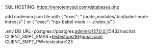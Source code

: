 SQL HOSTING:
https://remotemysql.com/databases.php

add nodemon.json file with
{
"exec": "./node_modules/.bin/babel-node index.js"
}
or
{
"exec": "npx babel-node -- ./index.js"
}

.env
DB_URL=postgres://postgres:admin@127.0.0.1:5432/nochat
CLIENT_SMPT_EMAIL=testestore28@gmail.com
CLIENT_SMPT_PW=testestore123
